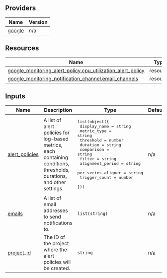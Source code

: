 <!-- BEGIN_TF_DOCS -->


## Providers

| Name | Version |
|------|---------|
| <a name="provider_google"></a> [google](#provider\_google) | n/a |

## Resources

| Name | Type |
|------|------|
| [google_monitoring_alert_policy.cpu_utilization_alert_policy](https://registry.terraform.io/providers/hashicorp/google/latest/docs/resources/monitoring_alert_policy) | resource |
| [google_monitoring_notification_channel.email_channels](https://registry.terraform.io/providers/hashicorp/google/latest/docs/resources/monitoring_notification_channel) | resource |

## Inputs

| Name | Description | Type | Default | Required |
|------|-------------|------|---------|:--------:|
| <a name="input_alert_policies"></a> [alert\_policies](#input\_alert\_policies) | A list of alert policies for log-based metrics, each containing conditions, thresholds, durations, and other settings. | <pre>list(object({<br>    display_name       = string<br>    metric_type        = string<br>    threshold          = number<br>    duration           = string<br>    comparison         = string<br>    filter             = string<br>    alignment_period   = string<br>    per_series_aligner = string<br>    trigger_count      = number<br>  }))</pre> | n/a | yes |
| <a name="input_emails"></a> [emails](#input\_emails) | A list of email addresses to send notifications to. | `list(string)` | n/a | yes |
| <a name="input_project_id"></a> [project\_id](#input\_project\_id) | The ID of the project where the alert policies will be created. | `string` | n/a | yes |
<!-- END_TF_DOCS -->